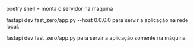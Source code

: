 poetry shell = monta o servidor na máquina

fastapi dev fast_zero/app.py --host 0.0.0.0 
para servir a aplicação na rede local.

fastapi dev fast_zero/app.py 
para servir a aplicação somente na máquina